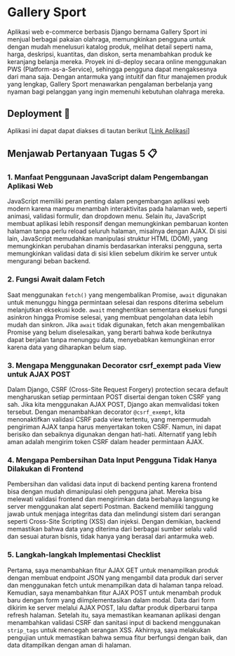 # Gallery Sport

Aplikasi web e-commerce berbasis Django bernama Gallery Sport ini menjual berbagai pakaian olahraga, memungkinkan pengguna untuk dengan mudah menelusuri katalog produk, melihat detail seperti nama, harga, deskripsi, kuantitas, dan diskon, serta menambahkan produk ke keranjang belanja mereka. Proyek ini di-deploy secara online menggunakan PWS (Platform-as-a-Service), sehingga pengguna dapat mengaksesnya dari mana saja. Dengan antarmuka yang intuitif dan fitur manajemen produk yang lengkap, Gallery Sport menawarkan pengalaman berbelanja yang nyaman bagi pelanggan yang ingin memenuhi kebutuhan olahraga mereka.


## Deployment 🚀
Aplikasi ini dapat dapat diakses di tautan berikut 
[[Link Aplikasi](http://kaindra-rizq-gallerysport.pbp.cs.ui.ac.id/)]

## Menjawab Pertanyaan Tugas 5 📋

### 1. Manfaat Penggunaan JavaScript dalam Pengembangan Aplikasi Web
JavaScript memiliki peran penting dalam pengembangan aplikasi web modern karena mampu menambah interaktivitas pada halaman web, seperti animasi, validasi formulir, dan dropdown menu. Selain itu, JavaScript membuat aplikasi lebih responsif dengan memungkinkan pembaruan konten halaman tanpa perlu reload seluruh halaman, misalnya dengan AJAX. Di sisi lain, JavaScript memudahkan manipulasi struktur HTML (DOM), yang memungkinkan perubahan dinamis berdasarkan interaksi pengguna, serta memungkinkan validasi data di sisi klien sebelum dikirim ke server untuk mengurangi beban backend.

### 2. Fungsi Await dalam Fetch
Saat menggunakan `fetch()` yang mengembalikan Promise, `await` digunakan untuk menunggu hingga permintaan selesai dan respons diterima sebelum melanjutkan eksekusi kode. `await` menghentikan sementara eksekusi fungsi asinkron hingga Promise selesai, yang membuat pengolahan data lebih mudah dan sinkron. Jika `await` tidak digunakan, fetch akan mengembalikan Promise yang belum diselesaikan, yang berarti bahwa kode berikutnya dapat berjalan tanpa menunggu data, menyebabkan kemungkinan error karena data yang diharapkan belum siap.

### 3. Mengapa Menggunakan Decorator csrf_exempt pada View untuk AJAX POST
Dalam Django, CSRF (Cross-Site Request Forgery) protection secara default mengharuskan setiap permintaan POST disertai dengan token CSRF yang sah. Jika kita menggunakan AJAX POST, Django akan memvalidasi token tersebut. Dengan menambahkan decorator `@csrf_exempt`, kita menonaktifkan validasi CSRF pada view tertentu, yang mempermudah pengiriman AJAX tanpa harus menyertakan token CSRF. Namun, ini dapat berisiko dan sebaiknya digunakan dengan hati-hati. Alternatif yang lebih aman adalah mengirim token CSRF dalam header permintaan AJAX.

### 4. Mengapa Pembersihan Data Input Pengguna Tidak Hanya Dilakukan di Frontend
Pembersihan dan validasi data input di backend penting karena frontend bisa dengan mudah dimanipulasi oleh pengguna jahat. Mereka bisa melewati validasi frontend dan mengirimkan data berbahaya langsung ke server menggunakan alat seperti Postman. Backend memiliki tanggung jawab untuk menjaga integritas data dan melindungi sistem dari serangan seperti Cross-Site Scripting (XSS) dan injeksi. Dengan demikian, backend memastikan bahwa data yang diterima dari berbagai sumber selalu valid dan sesuai aturan bisnis, tidak hanya yang berasal dari antarmuka web.

### 5. Langkah-langkah Implementasi Checklist
Pertama, saya menambahkan fitur AJAX GET untuk menampilkan produk dengan membuat endpoint JSON yang mengambil data produk dari server dan menggunakan fetch untuk menampilkan data di halaman tanpa reload. Kemudian, saya menambahkan fitur AJAX POST untuk menambah produk baru dengan form yang diimplementasikan dalam modal. Data dari form dikirim ke server melalui AJAX POST, lalu daftar produk diperbarui tanpa refresh halaman. Setelah itu, saya memastikan keamanan aplikasi dengan menambahkan validasi CSRF dan sanitasi input di backend menggunakan `strip_tags` untuk mencegah serangan XSS. Akhirnya, saya melakukan pengujian untuk memastikan bahwa semua fitur berfungsi dengan baik, dan data ditampilkan dengan aman di halaman.





